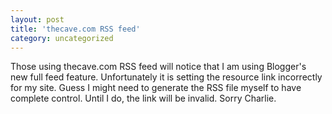 ```yaml
---
layout: post
title: 'thecave.com RSS feed'
category: uncategorized
---
```


Those using thecave.com RSS feed will notice that I am using Blogger's new full feed feature.  Unfortunately it is setting the resource link incorrectly for my site.  Guess I might need to generate the RSS file myself to have complete control.  Until I do, the link will be invalid.  Sorry Charlie.
